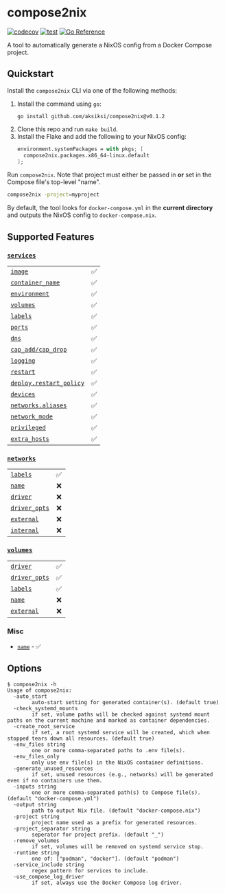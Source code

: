 # compose2nix

[![codecov](https://codecov.io/gh/aksiksi/compose2nix/graph/badge.svg)](https://codecov.io/gh/aksiksi/compose2nix)
[![test](https://github.com/aksiksi/compose2nix/actions/workflows/test.yml/badge.svg)](https://github.com/aksiksi/compose2nix/actions/workflows/test.yml)
[![Go Reference](https://pkg.go.dev/badge/github.com/aksiksi/compose2nix.svg)](https://pkg.go.dev/github.com/aksiksi/compose2nix)

A tool to automatically generate a NixOS config from a Docker Compose project.

## Quickstart

Install the `compose2nix` CLI via one of the following methods:

1. Install the command using `go`:
    ```
    go install github.com/aksiksi/compose2nix@v0.1.2
    ```
2. Clone this repo and run `make build`.
3. Install the Flake and add the following to your NixOS config:
    ```nix
    environment.systemPackages = with pkgs; [
      compose2nix.packages.x86_64-linux.default
    ];
    ```

Run `compose2nix`. Note that project must either be passed in **or** set in the Compose file's top-level "name".

```bash
compose2nix -project=myproject
```

By default, the tool looks for `docker-compose.yml` in the **current directory** and outputs the NixOS config to `docker-compose.nix`.

## Supported Features

### [`services`](https://docs.docker.com/compose/compose-file/05-services/)

|   |     |
|---|:---:|
| [`image`](https://docs.docker.com/compose/compose-file/05-services/#image) | ✅ |
| [`container_name`](https://docs.docker.com/compose/compose-file/05-services/#container_name) | ✅ |
| [`environment`](https://docs.docker.com/compose/compose-file/05-services/#environment) | ✅ |
| [`volumes`](https://docs.docker.com/compose/compose-file/05-services/#volumes) | ✅ |
| [`labels`](https://docs.docker.com/compose/compose-file/05-services/#labels) | ✅ |
| [`ports`](https://docs.docker.com/compose/compose-file/05-services/#ports) | ✅ |
| [`dns`](https://docs.docker.com/compose/compose-file/05-services/#dns) | ✅ |
| [`cap_add/cap_drop`](https://docs.docker.com/compose/compose-file/05-services/#cap_add) | ✅ |
| [`logging`](https://docs.docker.com/compose/compose-file/05-services/#logging) | ✅ |
| [`restart`](https://docs.docker.com/compose/compose-file/05-services/#restart) | ✅ |
| [`deploy.restart_policy`](https://docs.docker.com/compose/compose-file/deploy/#restart_policy) | ✅ |
| [`devices`](https://docs.docker.com/compose/compose-file/05-services/#devices) | ✅ |
| [`networks.aliases`](https://docs.docker.com/compose/compose-file/05-services/#aliases) | ✅ |
| [`network_mode`](https://docs.docker.com/compose/compose-file/05-services/#network_mode) | ✅ |
| [`privileged`](https://docs.docker.com/compose/compose-file/05-services/#privileged) | ✅ |
| [`extra_hosts`](https://docs.docker.com/compose/compose-file/05-services/#extra_hosts) | ✅ |

### [`networks`](https://docs.docker.com/compose/compose-file/06-networks/)

|   |     |
|---|:---:|
| [`labels`](https://docs.docker.com/compose/compose-file/06-networks/#labels) | ✅ |
| [`name`](https://docs.docker.com/compose/compose-file/06-networks/#name) | ❌ |
| [`driver`](https://docs.docker.com/compose/compose-file/06-networks/#driver) | ❌ |
| [`driver_opts`](https://docs.docker.com/compose/compose-file/06-networks/#driver_opts) | ❌ |
| [`external`](https://docs.docker.com/compose/compose-file/06-networks/#external) | ❌ |
| [`internal`](https://docs.docker.com/compose/compose-file/06-networks/#internal) | ❌ |

### [`volumes`](https://docs.docker.com/compose/compose-file/07-volumes/)

|   |     |
|---|:---:|
| [`driver`](https://docs.docker.com/compose/compose-file/07-volumes/#driver) | ✅ |
| [`driver_opts`](https://docs.docker.com/compose/compose-file/07-volumes/#driver_opts) | ✅ |
| [`labels`](https://docs.docker.com/compose/compose-file/07-volumes/#labels) | ✅ |
| [`name`](https://docs.docker.com/compose/compose-file/07-volumes/#name) | ❌ |
| [`external`](https://docs.docker.com/compose/compose-file/07-volumes/#external) | ❌ |

### Misc

* [`name`](https://docs.docker.com/compose/compose-file/04-version-and-name/#name-top-level-element) - ✅

## Options

```
$ compose2nix -h
Usage of compose2nix:
  -auto_start
        auto-start setting for generated container(s). (default true)
  -check_systemd_mounts
        if set, volume paths will be checked against systemd mount paths on the current machine and marked as container dependencies.
  -create_root_service
        if set, a root systemd service will be created, which when stopped tears down all resources. (default true)
  -env_files string
        one or more comma-separated paths to .env file(s).
  -env_files_only
        only use env file(s) in the NixOS container definitions.
  -generate_unused_resources
        if set, unused resources (e.g., networks) will be generated even if no containers use them.
  -inputs string
        one or more comma-separated path(s) to Compose file(s). (default "docker-compose.yml")
  -output string
        path to output Nix file. (default "docker-compose.nix")
  -project string
        project name used as a prefix for generated resources.
  -project_separator string
        seperator for project prefix. (default "_")
  -remove_volumes
        if set, volumes will be removed on systemd service stop.
  -runtime string
        one of: ["podman", "docker"]. (default "podman")
  -service_include string
        regex pattern for services to include.
  -use_compose_log_driver
        if set, always use the Docker Compose log driver.
```
